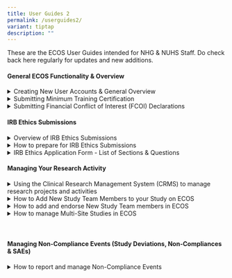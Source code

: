 ```yaml
---
title: User Guides 2
permalink: /userguides2/
variant: tiptap
description: ""
---
```

<p>These are the ECOS User Guides intended for NHG &amp; NUHS Staff. Do check
back here regularly for updates and new additions.</p>
<p></p>
<h4><strong>General ECOS Functionality &amp; Overview</strong></h4>
<div data-type="detailGroup" class="isomer-accordion isomer-accordion-white">
<details class="isomer-details">
<summary>Creating New User Accounts &amp; General Overview</summary>
<div data-type="detailsContent" class="isomer-details-content">
<p></p>
<p>This guidebook shows how new Public Healthcare Institutions (PHI) Users
can login and create their ECOS User Accounts. It also provides information
on the NHG Minimum Training requirements and orientates Users to the ECOS
interface and layout. (Last updated: 7 May 2024)</p>
<p></p>
<p>Download here</p>
<p></p>
</div>
</details>
<details class="isomer-details">
<summary>Submitting Minimum Training Certification</summary>
<div data-type="detailsContent" class="isomer-details-content">
<p></p>
<p>This guidebook will show ECOS Users how to access the Minimum Training
Module to upload their training certificates into their User Profile. (Last
updated: 7 May 2024)</p>
<p></p>
<p>Download here</p>
<p></p>
</div>
</details>
<details class="isomer-details">
<summary>Submitting Financial Conflict of Interest (FCOI) Declarations</summary>
<div data-type="detailsContent" class="isomer-details-content">
<p></p>
<p>This guidebook introduces the Financial Conflict of Interest (FCOI) Module
and shows how Users can submit their FCOI Declarations as well as responding
to queries from the FCOI Secretariat. (Last updated: 7 May 2024)</p>
<p></p>
<p>Download here</p>
<p></p>
</div>
</details>
</div>
<p></p>
<h4><strong>IRB Ethics Submissions</strong></h4>
<div data-type="detailGroup" class="isomer-accordion isomer-accordion-white">
<details class="isomer-details">
<summary>Overview of IRB Ethics Submissions</summary>
<div data-type="detailsContent" class="isomer-details-content">
<p></p>
<p>This Guidebook provides an overview and user-orientation to the Institutional
Review Board (IRB) Module. It explains the IRB submission process for new
Study Submissions and for the various reporting Forms for approved active
studies. (Last updated 9 May 2024)</p>
<p></p>
<p>Download here</p>
</div>
</details>
<details class="isomer-details">
<summary>How to prepare for IRB Ethics Submissions</summary>
<div data-type="detailsContent" class="isomer-details-content">
<p></p>
<p>This quick guide explains how to successfully prepare for an IRB submission,
in particular, by looking at the User Profiles, Minimum Training and FCOI
Declaration requirements. (Last updated: 13 August 2024)</p>
<p></p>
<p>Download here</p>
<p></p>
</div>
</details>
<details class="isomer-details">
<summary>IRB Ethics Application Form - List of Sections &amp; Questions</summary>
<div data-type="detailsContent" class="isomer-details-content">
<p></p>
<p>This guidebook provides a complete listing of all the Sections and Questions
in the IRB Application Form for reference so that researchers can draft
their IRB Application Form. (Last updated: 1 March 2024)</p>
<p></p>
<p>Download here</p>
</div>
</details>
</div>
<p></p>
<h4><strong>Managing Your Research Activity</strong></h4>
<div data-type="detailGroup" class="isomer-accordion isomer-accordion-white">
<details class="isomer-details">
<summary>Using the Clinical Research Management System (CRMS) to manage research
projects and activities</summary>
<div data-type="detailsContent" class="isomer-details-content">
<p></p>
<p>This guidebook introduces the new ECOS Clinical Research Management System
(CRMS) module which is a useful clinical research management tool at the
Site, Study and Institutional level.</p>
<p>&nbsp;</p>
<p>Researchers can use the CRMS module to record, track and manage their
respective clinical research projects and activities, including managing
the User Authorization List which controls user access to CRMS, IRB and
other modules for Study Team Roles (ie: Study Administrators, Collaborators,
Study Sponsor, etc). (Last updated: 21 May 2024)</p>
<p></p>
<p>Download here</p>
<p></p>
</div>
</details>
<details class="isomer-details">
<summary>How to Add New Study Team Members to your Study on ECOS</summary>
<div data-type="detailsContent" class="isomer-details-content">
<p></p>
<p>This quick guide explains how a Principal Investigator (PI) can add and
endorse/approve new Study Team Members via the Study’s User Authorization
List (UAL) in the ECOS Clinical Research Management System (CRMS) module
(Last updated: 7 June 2024)</p>
<p></p>
<p>Download here</p>
<p></p>
</div>
</details>
<details class="isomer-details">
<summary>How to add and endorse New Study Team members in ECOS</summary>
<div data-type="detailsContent" class="isomer-details-content">
<p></p>
<p>This quick guide explains how the current Team Members can add new Team
Members via the Study’s User Authorization List (UAL) in the ECOS Clinical
Research Management System (CRMS) module. (Last updated 24 June 2024)</p>
<p></p>
<p>Download here</p>
<p></p>
</div>
</details>
<details class="isomer-details">
<summary>How to manage Multi-Site Studies in ECOS</summary>
<div data-type="detailsContent" class="isomer-details-content">
<p></p>
<p>This quick guide explains how researchers can set up and manage multiple
Study Sites in ECOS by using the ECOS Clinical Research Management System
(CRMS) module (Last updated: 22 July 2024)</p>
<p></p>
<p>Download here</p>
<p></p>
</div>
</details>
</div>
<h4><br><br><strong>Managing Non-Compliance Events </strong>(Study Deviations, Non-Compliances &amp; SAEs)</h4>
<div data-type="detailGroup" class="isomer-accordion-group isomer-accordion isomer-accordion-white">
<details class="isomer-details">
<summary>How to report and manage Non-Compliance Events</summary>
<div data-type="detailsContent" class="isomer-details-content">
<p></p>
<p>This Guidebook provides Users with an overview of how Non-Compliance Events
(such as Study Deviations, Non-Compliance Events and Serious Adverse Events)
are to be reported, reviewed and processed in the ECOS system.</p>
<p>(Last updated 1 August 2024)</p>
<p></p>
<p>Download here</p>
<p></p>
</div>
</details>
</div>
<p></p>
<p></p>
<p></p>